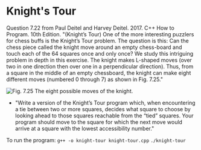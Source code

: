 # Knight's Tour
Question 7.22 from Paul Deitel and Harvey Deitel. 2017. C++ How to Program. 10th Edition.
"(Knight’s Tour) One of the more interesting puzzlers for chess buffs is the Knight’s Tour problem. The question is this: Can the chess piece called the knight move around an empty chess-board and touch each of the 64 squares once and only once? We study this intriguing problem in depth in this exercise.
The knight makes L-shaped moves (over two in one direction then over one in a perpendicular direction). Thus, from a square in the middle of an empty chessboard, the knight can make eight different moves (numbered 0 through 7) as shown in Fig. 7.25."

![Fig. 7.25 The eight possible moves of the knight.](https://i.imgur.com/mQxjT6Y.png)

* "Write a version of the Knight’s Tour program which, when encountering a tie between two or more squares, decides what square to choose by looking ahead to those squares reachable from the “tied” squares. Your program should move to the square for which the next move would arrive at a square with the lowest accessibility number."

To run the program:
    `g++ -o knight-tour knight-tour.cpp`
    `./knight-tour`